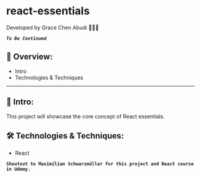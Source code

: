 # react-essentials

Developed by Grace Chen Abudi 👩🏽‍💻

**_`To Be Continued`_**

## 📢 Overview:

- Intro
- Technologies & Techniques

---

## 🔎 Intro:

This project will showcase the core concept of React essentials.

## 🛠️ Technologies & Techniques:

- React

**`Shoutout to Maximilian Schwarzmüller for this project and React course in Udemy.`**

